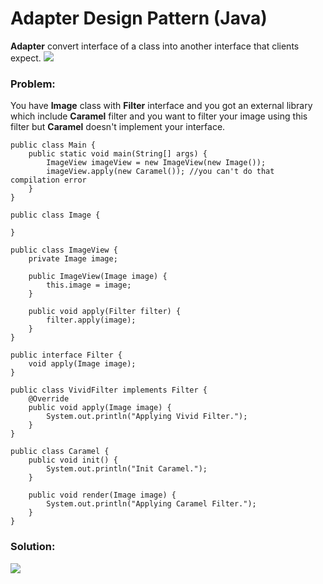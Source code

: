 # Adapter Design Pattern (Java)

**Adapter** convert interface of a class into another interface that clients expect.
![](https://github.com/shamy1st/design-pattern-adapter-java/blob/main/uml.png)
### Problem: 
You have **Image** class with **Filter** interface and you got an external library which include **Caramel** filter and you want to filter your image using this filter but **Caramel** doesn't implement your interface.

    public class Main {
        public static void main(String[] args) {
            ImageView imageView = new ImageView(new Image());
            imageView.apply(new Caramel()); //you can't do that compilation error
        }
    }
    
    public class Image {

    }

    public class ImageView {
        private Image image;

        public ImageView(Image image) {
            this.image = image;
        }
        
        public void apply(Filter filter) {
            filter.apply(image);
        }
    }

    public interface Filter {
        void apply(Image image);
    }

    public class VividFilter implements Filter {
        @Override
        public void apply(Image image) {
            System.out.println("Applying Vivid Filter.");
        }
    }

    public class Caramel {
        public void init() {
            System.out.println("Init Caramel.");
        }
        
        public void render(Image image) {
            System.out.println("Applying Caramel Filter.");
        }
    }
### Solution:
![](https://github.com/shamy1st/design-pattern-adapter-java/blob/main/uml-solution.png)
